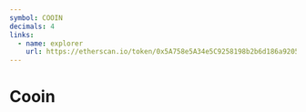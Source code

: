 ```yaml
---
symbol: COOIN
decimals: 4
links:
  - name: explorer
    url: https://etherscan.io/token/0x5A758e5A34e5C9258198b2b6d186a92056ae0B19
---
```


# Cooin
